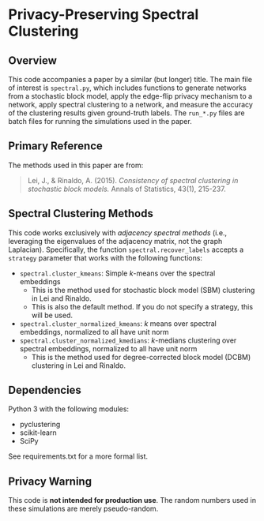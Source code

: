 # Privacy-Preserving Spectral Clustering

## Overview

This code accompanies a paper by a similar (but longer) title. The main file of interest is `spectral.py`, which includes functions to generate networks from a stochastic block model, apply the edge-flip privacy mechanism to a network, apply spectral clustering to a network, and measure the accuracy of the clustering results given ground-truth labels. The `run_*.py` files are batch files for running the simulations used in the paper.

## Primary Reference

The methods used in this paper are from:

> Lei, J., & Rinaldo, A. (2015). *Consistency of spectral clustering in stochastic block models.* Annals of Statistics, 43(1), 215-237.

## Spectral Clustering Methods

This code works exclusively with *adjacency spectral methods* (i.e., leveraging the eigenvalues of the adjacency matrix, not the graph Laplacian). Specifically, the function `spectral.recover_labels` accepts a `strategy` parameter that works with the following functions:

- `spectral.cluster_kmeans`: Simple *k*-means over the spectral embeddings
    - This is the method used for stochastic block model (SBM) clustering in Lei and Rinaldo.
    - This is also the default method. If you do not specify a strategy, this will be used.
- `spectral.cluster_normalized_kmeans`: *k* means over spectral embeddings, normalized to all have unit norm
- `spectral.cluster_normalized_kmedians`: *k*-medians clustering over spectral embeddings, normalized to all have unit norm
    - This is the method used for degree-corrected block model (DCBM) clustering in Lei and Rinaldo.

## Dependencies

Python 3 with the following modules:

- pyclustering
- scikit-learn
- SciPy

See requirements.txt for a more formal list.

## Privacy Warning

This code is **not intended for production use**. The random numbers used in these simulations are merely pseudo-random.

